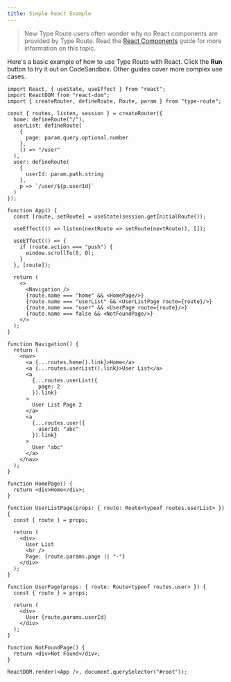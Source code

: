 ```yaml
---
title: Simple React Example
---
```


> New Type Route users often wonder why no React components are provided by Type Route. Read the [React Components](./react-components.md) guide for more information on this topic.

Here's a basic example of how to use Type Route with React. Click the **Run** button to try it out on CodeSandbox. Other guides cover more complex use cases.

```tsx codesandbox-react
import React, { useState, useEffect } from "react";
import ReactDOM from "react-dom";
import { createRouter, defineRoute, Route, param } from "type-route";

const { routes, listen, session } = createRouter({
  home: defineRoute("/"),
  userList: defineRoute(
    {
      page: param.query.optional.number
    },
    () => "/user"
  ),
  user: defineRoute(
    {
      userId: param.path.string
    },
    p => `/user/${p.userId}`
  )
});

function App() {
  const [route, setRoute] = useState(session.getInitialRoute());

  useEffect(() => listen(nextRoute => setRoute(nextRoute)), []);

  useEffect(() => {
    if (route.action === "push") {
      window.scrollTo(0, 0);
    }
  }, [route]);

  return (
    <>
      <Navigation />
      {route.name === "home" && <HomePage/>}
      {route.name === "userList" && <UserListPage route={route}/>}
      {route.name === "user" && <UserPage route={route}/>}
      {route.name === false && <NotFoundPage/>}
    </>
  );
}

function Navigation() {
  return (
    <nav>
      <a {...routes.home().link}>Home</a>
      <a {...routes.userList().link}>User List</a>
      <a
        {...routes.userList({
          page: 2
        }).link}
      >
        User List Page 2
      </a>
      <a
        {...routes.user({
          userId: "abc"
        }).link}
      >
        User "abc"
      </a>
    </nav>
  );
}

function HomePage() {
  return <div>Home</div>;
}

function UserListPage(props: { route: Route<typeof routes.userList> }) {
  const { route } = props;

  return (
    <div>
      User List
      <br />
      Page: {route.params.page || "-"}
    </div>
  );
}

function UserPage(props: { route: Route<typeof routes.user> }) {
  const { route } = props;

  return (
    <div>
      User {route.params.userId}
    </div>
  );
}

function NotFoundPage() {
  return <div>Not Found</div>;
}

ReactDOM.render(<App />, document.querySelector("#root"));
```
